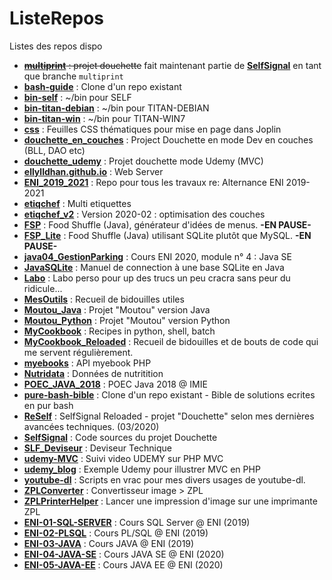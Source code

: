 # ListeRepos
Listes des repos dispo

- ~~[**multiprint**](https://github.com/Ellylldhan/multiprint.git) : projet douchette~~ fait maintenant partie de [**SelfSignal**](https://github.com/Ellylldhan/SelfSignal.git) en tant que branche `multiprint`
- [**bash-guide**](https://github.com/ellylldhan/bash-guide) : Clone d'un repo existant
- [**bin-self**](https://github.com/ellylldhan/bin-self) : ~/bin pour SELF
- [**bin-titan-debian**](https://github.com/ellylldhan/bin-titan-debian) : ~/bin pour TITAN-DEBIAN
- [**bin-titan-win**](https://github.com/ellylldhan/bin-titan-win) : ~/bin pour TITAN-WIN7
- [**css**](https://github.com/Ellylldhan/css.git) : Feuilles CSS thématiques pour mise en page dans Joplin
- [**douchette_en_couches**](https://github.com/Ellylldhan/douchette_en_couches.git) : Project Douchette en mode Dev en couches (BLL, DAO etc)
- [**douchette_udemy**](https://github.com/Ellylldhan/douchette_udemy.git) : Projet douchette mode Udemy (MVC)
- [**ellylldhan.github.io**](https://github.com/Ellylldhan/ellylldhan.github.io.git) : Web Server
- [**ENI_2019_2021**](https://github.com/Ellylldhan/ENI_2019_2021.git) : Repo pour tous les travaux re: Alternance ENI 2019-2021
- [**etiqchef**](https://github.com/Ellylldhan/etiqchef.git) : Multi etiquettes
- [**etiqchef_v2**](https://github.com/Ellylldhan/etiqchef_v2.git) : Version 2020-02 : optimisation des couches
- [**FSP**](https://github.com/Ellylldhan/FSP.git) : Food Shuffle (Java), générateur d'idées de menus. **-EN PAUSE-**
- [**FSP_Lite**](https://github.com/Ellylldhan/FSP_Lite.git) : Food Shuffle (Java) utilisant SQLite plutôt que MySQL. **-EN PAUSE-**
- [**java04_GestionParking**](https://github.com/Ellylldhan/java04_GestionParking.git) : Cours ENI 2020, module n° 4 : Java SE
- [**JavaSQLite**](https://github.com/Ellylldhan/JavaSQLite.git) : Manuel de connection à une base SQLite en Java
- [**Labo**](https://github.com/Ellylldhan/Labo.git) : Labo perso pour up des trucs un peu cracra sans peur du ridicule...
- [**MesOutils**](https://github.com/Ellylldhan/MesOutils.git) : Recueil de bidouilles utiles
- [**Moutou_Java**](https://github.com/Ellylldhan/Moutou_Java.git) : Projet "Moutou" version Java
- [**Moutou_Python**](https://github.com/Ellylldhan/Moutou_Python.git) : Projet "Moutou" version Python
- [**MyCookbook**](https://github.com/Ellylldhan/MyCookbook.git) : Recipes in python, shell, batch
- [**MyCookbook_Reloaded**](https://github.com/Ellylldhan/MyCookbook_Reloaded.git) : Recueil de bidouilles et de bouts de code qui me servent régulièrement.
- [**myebooks**](https://github.com/Ellylldhan/myebooks.git) : API myebook PHP
- [**Nutridata**](https://github.com/Ellylldhan/Nutridata.git) : Données de nutritition
- [**POEC_JAVA_2018**](https://github.com/ellylldhan/POEC_JAVA_2018) : POEC Java 2018 @ IMIE
- [**pure-bash-bible**](https://github.com/Ellylldhan/pure-bash-bible.git) : Clone d'un repo existant - Bible de solutions ecrites en pur bash
- [**ReSelf**](https://github.com/Ellylldhan/SelfSignal_reloaded.git) : SelfSignal Reloaded - projet "Douchette" selon mes dernières avancées techniques. (03/2020)   
- [**SelfSignal**](https://github.com/Ellylldhan/SelfSignal.git) : Code sources du projet Douchette
- [**SLF_Deviseur**](https://github.com/Ellylldhan/SLF_Deviseur.git) : Deviseur Technique
- [**udemy-MVC**](https://github.com/Ellylldhan/udemy-MVC.git) : Suivi video UDEMY sur PHP MVC
- [**udemy_blog**](https://github.com/Ellylldhan/udemy_blog.git) : Exemple Udemy pour illustrer MVC en PHP
- [**youtube-dl**](https://github.com/Ellylldhan/youtube-dl.git) : Scripts en vrac pour mes divers usages de youtube-dl.
- [**ZPLConverter**](https://github.com/Ellylldhan/ZPLConverter.git) : Convertisseur image > ZPL
- [**ZPLPrinterHelper**](https://github.com/Ellylldhan/ZPLPrinterHelper.git) : Lancer une impression d'image sur une imprimante ZPL
- [**ENI-01-SQL-SERVER**](https://github.com/ellylldhan/ENI-01-SQL-SERVER.git) : Cours SQL Server @ ENI (2019)
- [**ENI-02-PLSQL**](https://github.com/ellylldhan/ENI-02-PLSQL) : Cours PL/SQL @ ENI (2019)
- [**ENI-03-JAVA**](https://github.com/ellylldhan/ENI-03-JAVA) : Cours JAVA @ ENI (2019)
- [**ENI-04-JAVA-SE**](https://github.com/ellylldhan/ENI-04-JAVA-SE) : Cours JAVA SE @ ENI (2020)
- [**ENI-05-JAVA-EE**](https://github.com/ellylldhan/ENI-05-JAVA-EE) : Cours JAVA EE @ ENI (2020)
